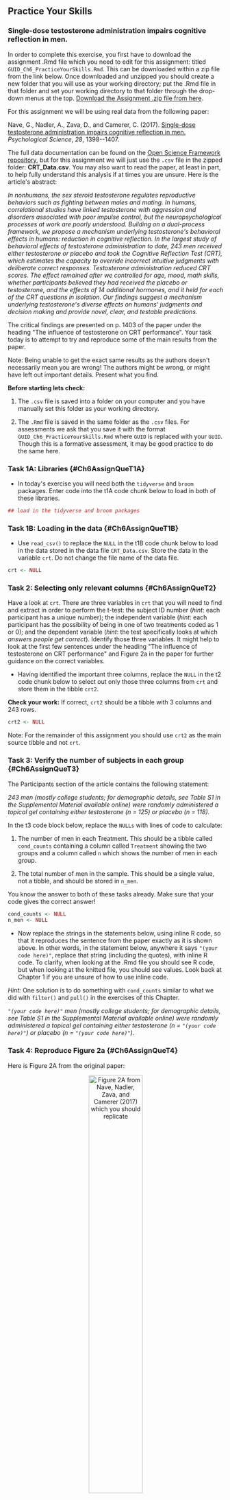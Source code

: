 ## Practice Your Skills

### Single-dose testosterone administration impairs cognitive reflection in men.

In order to complete this exercise, you first have to download the assignment .Rmd file which you need to edit for this assignment: titled `GUID_Ch6_PracticeYourSkills.Rmd`. This can be downloaded within a zip file from the link below. Once downloaded and unzipped you should create a new folder that you will use as your working directory; put the .Rmd file in that folder and set your working directory to that folder through the drop-down menus at the top. [Download the Assignment .zip file from here](data/06-s01/homework/ch6-practiceskills.zip).


For this assignment we will be using real data from the following paper:

Nave, G., Nadler, A., Zava, D., and Camerer, C. (2017). <a href="http://journals.sagepub.com/doi/suppl/10.1177/0956797617709592" target = "_blank">Single-dose testosterone administration impairs cognitive reflection in men.</a> *Psychological Science*, *28*, 1398--1407.

The full data documentation can be found on the <a href="https://osf.io/kzxsh/" target = "_blank">Open Science Framework repository</a>, but for this assignment we will just use the `.csv` file in the zipped folder: **CRT_Data.csv**. You may also want to read the paper, at least in part, to help fully understand this analysis if at times you are unsure. Here is the article's abstract:

*In nonhumans, the sex steroid testosterone regulates reproductive behaviors such as fighting between males and mating. In humans, correlational studies have linked testosterone with aggression and disorders associated with poor impulse control, but the neuropsychological processes at work are poorly understood. Building on a dual-process framework, we propose a mechanism underlying testosterone's behavioral effects in humans: reduction in cognitive reflection. In the largest study of behavioral effects of testosterone administration to date, 243 men received either testosterone or placebo and took the Cognitive Reflection Test (CRT), which estimates the capacity to override incorrect intuitive judgments with deliberate correct responses. Testosterone administration reduced CRT scores. The effect remained after we controlled for age, mood, math skills, whether participants believed they had received the placebo or testosterone, and the effects of 14 additional hormones, and it held for each of the CRT questions in isolation. Our findings suggest a mechanism underlying testosterone's diverse effects on humans' judgments and decision making and provide novel, clear, and testable predictions.*

The critical findings are presented on p. 1403 of the paper under the heading "The influence of testosterone on CRT performance". Your task today is to attempt to try and reproduce some of the main results from the paper.  

Note: Being unable to get the exact same results as the authors doesn't necessarily mean you are wrong! The authors might be wrong, or might have left out important details. Present what you find.

**Before starting lets check:**

1. The `.csv` file is saved into a folder on your computer and you have manually set this folder as your working directory. 

2. The `.Rmd` file is saved in the same folder as the `.csv` files. For assessments we ask that you save it with the format `GUID_Ch6_PracticeYourSkills.Rmd` where `GUID` is replaced with your `GUID`. Though this is a formative assessment, it may be good practice to do the same here.

### Task 1A: Libraries {#Ch6AssignQueT1A}

* In today's exercise you will need both the `tidyverse` and `broom` packages. Enter code into the t1A code chunk below to load in both of these libraries.


```r
## load in the tidyverse and broom packages
```

### Task 1B: Loading in the data {#Ch6AssignQueT1B}

* Use `read_csv()` to replace the `NULL` in the t1B code chunk below to load in the data stored in the data file `CRT_Data.csv`. Store the data in the variable `crt`. Do not change the file name of the data file. 


```r
crt <- NULL
```

### Task 2: Selecting only relevant columns {#Ch6AssignQueT2}

Have a look at `crt`. There are three variables in `crt` that you will need to find and extract in order to perform the t-test: the subject ID number (*hint*: each participant has a unique number); the independent variable (*hint*: each participant has the possibility of being in one of two treatments coded as 1 or 0); and the dependent variable (*hint*: the test specifically looks at which *answers people get correct*).  Identify those three variables. It might help to look at the first few sentences under the heading "The influence of testosterone on CRT performance" and Figure 2a in the paper for further guidance on the correct variables.

* Having identified the important three columns, replace the `NULL` in the t2 code chunk below to select out only those three columns from `crt` and store them in the tibble `crt2`.

**Check your work:** If correct, `crt2` should be a tibble with 3 columns and 243 rows.


```r
crt2 <- NULL
```

Note: For the remainder of this assignment you should use `crt2` as the main source tibble and not `crt`.

### Task 3: Verify the number of subjects in each group {#Ch6AssignQueT3}

The Participants section of the article contains the following statement:

*243 men (mostly college students; for demographic details, see Table S1 in the Supplemental Material available online) were randomly administered a topical gel containing either testosterone (n = 125) or placebo (n = 118).*

In the t3 code block below, replace the `NULLs` with lines of code to calculate:

1. The number of men in each Treatment. This should be a tibble called `cond_counts` containing a column called `Treatment` showing the two groups and a column called `n` which shows the number of men in each group.

2. The total number of men in the sample. This should be a single value, not a tibble, and should be stored in `n_men`. 

You know the answer to both of these tasks already. Make sure that your code gives the correct answer!


```r
cond_counts <- NULL
n_men <- NULL
```

* Now replace the strings in the statements below, using inline R code, so that it reproduces the sentence from the paper exactly as it is shown above. In other words, in the statement below, anywhere it says `"(your code here)"`, replace that string (including the quotes), with inline R code.  To clarify, when looking at the .Rmd file you should see R code, but when looking at the knitted file, you should see values. Look back at Chapter 1 if you are unsure of how to use inline code.

*Hint:* One solution is to do something with `cond_counts` similar to what we did with `filter()` and `pull()` in the exercises of this Chapter.

*`"(your code here)"` men (mostly college students; for demographic details, see Table S1 in the Supplemental Material available online) were randomly administered a topical gel containing either testosterone (n = `"(your code here)"`) or placebo (n = `"(your code here)"`).*

### Task 4: Reproduce Figure 2a {#Ch6AssignQueT4}

Here is Figure 2A from the original paper:

<div class="figure" style="text-align: center">
<img src="images/s01-lab06/homework/figure_2a.png" alt="Figure 2A from Nave, Nadler, Zava, and Camerer (2017) which you should replicate" width="50%" />
<p class="caption">(\#fig:img-lab6-figure2a)Figure 2A from Nave, Nadler, Zava, and Camerer (2017) which you should replicate</p>
</div>

* Write code in the t4 code chunk to reproduce a version of Figure 2a - shown above.  Before you create the plot, replace the `NULL` to make a tibble called `crt_means` with the mean and standard deviation of the number of `CorrectAnswers` for each group. 
* Use `crt_means` as the source data for the plot.  

**Hint:** you will need to check out `recode()` to get the labels of treatments right. <a href="https://psyteachr.github.io/analysis-v2/data-wrangling-a-key-skill.html?q=recode#Ch2PreClassQueT4" target = "_blank">Look back at Chapter 2 for a hint on how to use `recode()`.</a> Or check this short resource for examples on how to use `recode()`: <a href="https://debruine.github.io/post/recode/" target = "_blank">Recode short tutorial.</a>

Don't worry about including the error bars (unless you want to) or the line indicating significance in the plot. Do however make sure to pay attention to the labels of treatments and of the y-axis scale and label. Reposition the x-axis label to below the Figure. You can use colour, if you like. 


```r
crt_means <- NULL

## TODO: add lines of code using ggplot
```

### Task 5: Interpreting your Figure {#Ch6AssignQueT5}

Always good to do a slight recap at this point to make sure you are following the analysis. Replace the `NULL` in the t5 code chunk below with the number of the statement that best describes the data you have calculated and plotted thus far. Store this single value in `answer_t5`:

1. The Testosterone group (M = 2.10, SD = 1.02) would appear to have fewer correct answers on average than the Placebo group (M = 1.66, SD = 1.18) on the Cognitive Reflection Test suggesting that testosterone does in fact inhibit the ability to override incorrect intuitive judgments with the correct response. 

2. The Testosterone group (M = 1.66, SD = 1.18) would appear to have more correct answers on average than the Placebo group (M = 2.10, SD = 1.02) on the Cognitive Reflection Test suggesting that testosterone does in fact inhibit the ability to override incorrect intuitive judgments with the correct response. 

3. The Testosterone group (M = 1.66, SD = 1.18) would appear to have fewer correct answers on average than the Placebo group (M = 2.10, SD = 1.02) on the Cognitive Reflection Test suggesting that testosterone does in fact inhibit the ability to override incorrect intuitive judgments with the correct response. 

4. The Testosterone group (M = 2.10, SD = 1.02) would appear to have more correct answers on average than the Placebo group (M = 1.66, SD = 1.18) on the Cognitive Reflection Test suggesting that testosterone does in fact inhibit the ability to override incorrect intuitive judgments with the correct response.


```r
answer_t5 <- NULL
```

### Task 6: t-test {#Ch6AssignQueT6}

Now that we have calculated the descriptives in our study we need to run the inferentials. In the t6  code chunk below, replace the `NULL` with a line of code to run the t-test taking care to make sure that the output table has the Placebo mean under Estimate1 (group 0) and Testosterone mean under Estimate2 (group 1). Assume variance is equal and use `broom::tidy()` to sweep and store the results into a tibble called `t_table`.


```r
t_table <- NULL
```

### Task 7: Reporting results {#Ch6AssignQueT7}

In the t7A code chunk below, replace the `NULL` with a line of code to pull out the df from t_table. This must be a single value stored in `t_df`. 


```r
t_df <- NULL
```

In the t7B code chunk below, replace the `NULL` with a line of code to pull out the t-value from t_table. Round it to three decimal places. This must be a single value stored in `t_value`. 


```r
t_value <- NULL
```

In the t7C code chunk below, replace the `NULL` with a line of code to pull out the p-value from t_table. Round it to three decimal places. This must be a single value stored in `p_value`. 


```r
p_value <- NULL
```

In the t7D code chunk below, replace the `NULL` with a line of code to calculate the absolute difference between the mean number of correct answers for the Testosterone group and the Placebo group. Round it to three decimal places. This must be a single value stored in `t_diff`.


```r
t_diff <- NULL
```

If you have completed t7A to t7D accurately, then when knitted, one of these statements below will produce an accurate and coherent summary of the results. In the t7E code chunk below, replace the `NULL` with the number of the statement below that best summarises the data in this study. Store this single value in `answer_t7e`

1. The testosterone group performed significantly better ( fewer correct answers) than the placebo group, t() = , p = .
2. The testosterone group performed significantly worse ( fewer correct answers) than the placebo group, t() = , p = .
3. The testosterone group performed significantly better ( more correct answers) than the placebo group, t() = , p = .
4. The testosterone group performed significantly worse ( fewer correct answers) than the placebo group, t() = , p = .


```r
answer_t7e <- NULL
```


Well done, you are finished! Now you should go check your answers against the solutions at the end of this chapter. You are looking to check that the resulting output from the answers that you have submitted are exactly the same as the output in the solution - for example, remember that a single value is not the same as a coded answer. Where there are alternative answers, it means that you could have submitted any one of the options as they should all return the same answer.
